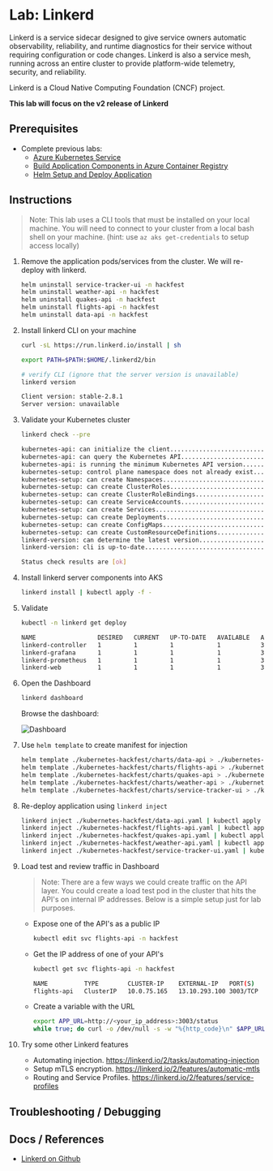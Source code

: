 # Lab: Linkerd

Linkerd is a service sidecar designed to give service owners automatic observability, reliability, and runtime diagnostics for their service without requiring configuration or code changes. Linkerd is also a service mesh, running across an entire cluster to provide platform-wide telemetry, security, and reliability.

Linkerd is a Cloud Native Computing Foundation (CNCF) project.

**This lab will focus on the v2 release of Linkerd**

## Prerequisites

* Complete previous labs:
    * [Azure Kubernetes Service](../../create-aks-cluster/README.md)
    * [Build Application Components in Azure Container Registry](../../build-application/README.md)
    * [Helm Setup and Deploy Application](../../helm-setup-deploy/README.md)

## Instructions

> Note: This lab uses a CLI tools that must be installed on your local machine. You will need to connect to your cluster from a local bash shell on your machine. (hint: use `az aks get-credentials` to setup access locally)

1. Remove the application pods/services from the cluster. We will re-deploy with linkerd.

    ```bash
    helm uninstall service-tracker-ui -n hackfest
    helm uninstall weather-api -n hackfest
    helm uninstall quakes-api -n hackfest
    helm uninstall flights-api -n hackfest
    helm uninstall data-api -n hackfest
    ```

2. Install linkerd CLI on your machine

    ```bash
    curl -sL https://run.linkerd.io/install | sh

    export PATH=$PATH:$HOME/.linkerd2/bin
    ```

    ```bash
    # verify CLI (ignore that the server version is unavailable)
    linkerd version
    
    Client version: stable-2.8.1
    Server version: unavailable
    ```

3. Validate your Kubernetes cluster

    ```bash
    linkerd check --pre

    kubernetes-api: can initialize the client..................................[ok]
    kubernetes-api: can query the Kubernetes API...............................[ok]
    kubernetes-api: is running the minimum Kubernetes API version..............[ok]
    kubernetes-setup: control plane namespace does not already exist...........[ok]
    kubernetes-setup: can create Namespaces....................................[ok]
    kubernetes-setup: can create ClusterRoles..................................[ok]
    kubernetes-setup: can create ClusterRoleBindings...........................[ok]
    kubernetes-setup: can create ServiceAccounts...............................[ok]
    kubernetes-setup: can create Services......................................[ok]
    kubernetes-setup: can create Deployments...................................[ok]
    kubernetes-setup: can create ConfigMaps....................................[ok]
    kubernetes-setup: can create CustomResourceDefinitions.....................[ok]
    linkerd-version: can determine the latest version..........................[ok]
    linkerd-version: cli is up-to-date.........................................[ok]

    Status check results are [ok]
    ```

4. Install linkerd server components into AKS

    ```bash
    linkerd install | kubectl apply -f -
    ```

5. Validate

    ```bash
    kubectl -n linkerd get deploy

    NAME                 DESIRED   CURRENT   UP-TO-DATE   AVAILABLE   AGE
    linkerd-controller   1         1         1            1           30m
    linkerd-grafana      1         1         1            1           30m
    linkerd-prometheus   1         1         1            1           30m
    linkerd-web          1         1         1            1           30m
    ```

6. Open the Dashboard

    ```bash
    linkerd dashboard
    ```

    Browse the dashboard:

    ![Dashboard](linkerd-dashboard.png "Dashboard")
    

7. Use `helm template` to create manifest for injection

    ```bash
    helm template ./kubernetes-hackfest/charts/data-api > ./kubernetes-hackfest/data-api.yaml
    helm template ./kubernetes-hackfest/charts/flights-api > ./kubernetes-hackfest/flights-api.yaml
    helm template ./kubernetes-hackfest/charts/quakes-api > ./kubernetes-hackfest/quakes-api.yaml
    helm template ./kubernetes-hackfest/charts/weather-api > ./kubernetes-hackfest/weather-api.yaml
    helm template ./kubernetes-hackfest/charts/service-tracker-ui > ./kubernetes-hackfest/service-tracker-ui.yaml
    ```

8. Re-deploy application using `linkerd inject`

    ```bash
    linkerd inject ./kubernetes-hackfest/data-api.yaml | kubectl apply -n hackfest -f -
    linkerd inject ./kubernetes-hackfest/flights-api.yaml | kubectl apply -n hackfest -f -
    linkerd inject ./kubernetes-hackfest/quakes-api.yaml | kubectl apply -n hackfest -f -
    linkerd inject ./kubernetes-hackfest/weather-api.yaml | kubectl apply -n hackfest -f -
    linkerd inject ./kubernetes-hackfest/service-tracker-ui.yaml | kubectl apply -n hackfest -f -
    ```

9. Load test and review traffic in Dashboard

    > Note: There are a few ways we could create traffic on the API layer. You could create a load test pod in the cluster that hits the API's on internal IP addresses. Below is a simple setup just for lab purposes.

    * Expose one of the API's as a public IP

        ```bash
        kubectl edit svc flights-api -n hackfest
        ```

    * Get the IP address of one of your API's

        ```bash
        kubectl get svc flights-api -n hackfest
        
        NAME          TYPE        CLUSTER-IP    EXTERNAL-IP   PORT(S)    AGE
        flights-api   ClusterIP   10.0.75.165   13.10.293.100 3003/TCP   100s
        ```

    * Create a variable with the URL

        ```bash
        export APP_URL=http://<your_ip_address>:3003/status
        while true; do curl -o /dev/null -s -w "%{http_code}\n" $APP_URL; sleep 1; done
        ```

10. Try some other Linkerd features

    * Automating injection. https://linkerd.io/2/tasks/automating-injection 
    * Setup mTLS encryption. https://linkerd.io/2/features/automatic-mtls 
    * Routing and Service Profiles. https://linkerd.io/2/features/service-profiles 


## Troubleshooting / Debugging



## Docs / References

* [Linkerd on Github](https://github.com/linkerd/linkerd2)
